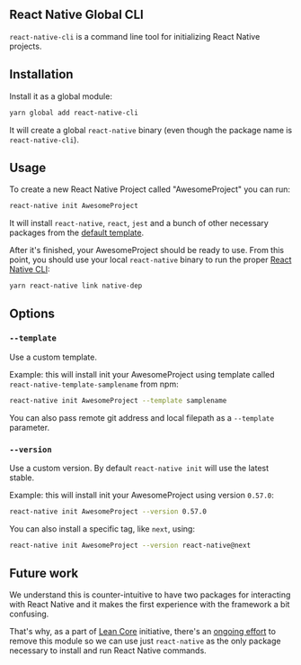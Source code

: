 ## React Native Global CLI

`react-native-cli` is a command line tool for initializing React Native projects.

## Installation

Install it as a global module:

```sh
yarn global add react-native-cli
```

It will create a global `react-native` binary (even though the package name is `react-native-cli`).

## Usage

To create a new React Native Project called "AwesomeProject" you can run:

```sh
react-native init AwesomeProject
```

It will install `react-native`, `react`, `jest` and a bunch of other necessary packages from the [default template](https://github.com/facebook/react-native/tree/master/template).

After it's finished, your AwesomeProject should be ready to use. From this point, you should use your local `react-native` binary to run the proper [React Native CLI](../cli):

```sh
yarn react-native link native-dep
```

## Options

### `--template`

Use a custom template.

Example: this will install init your AwesomeProject using template called `react-native-template-samplename` from npm:

```sh
react-native init AwesomeProject --template samplename
```

You can also pass remote git address and local filepath as a `--template` parameter.

### `--version`

Use a custom version. By default `react-native init` will use the latest stable.

Example: this will install init your AwesomeProject using version `0.57.0`:

```sh
react-native init AwesomeProject --version 0.57.0
```

You can also install a specific tag, like `next`, using:

```sh
react-native init AwesomeProject --version react-native@next
```

## Future work

We understand this is counter-intuitive to have two packages for interacting with React Native and it makes the first experience with the framework a bit confusing.

That's why, as a part of [Lean Core](https://github.com/facebook/react-native/issues/23313) initiative, there's an [ongoing effort](https://github.com/react-native-community/react-native-cli/issues/76) to remove this module so we can use just `react-native` as the only package necessary to install and run React Native commands.
